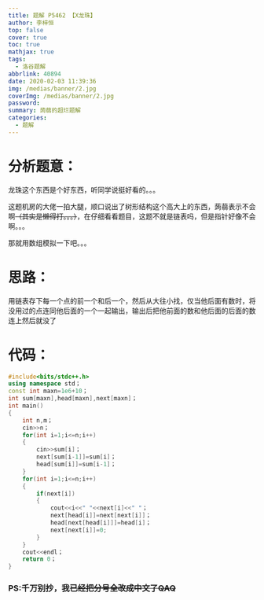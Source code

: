 ```yaml
---
title: 题解 P5462 【X龙珠】
author: 李梓恒
top: false
cover: true
toc: true
mathjax: true
tags: 
  - 洛谷题解
abbrlink: 40894
date: 2020-02-03 11:39:36
img: /medias/banner/2.jpg
coverImg: /medias/banner/2.jpg
password:
summary: 蒟蒻的超烂题解
categories: 
  - 题解
---
```

# 分析题意：

龙珠这个东西是个好东西，听同学说挺好看的。。。

这题机房的大佬一拍大腿，顺口说出了树形结构这个高大上的东西，蒟蒻表示不会啊~~（其实是懒得打。。。）~~，在仔细看看题目，这题不就是链表吗，但是指针好像不会啊。。。

那就用数组模拟一下吧。。。

# 思路：

用链表存下每一个点的前一个和后一个，然后从大往小找，仅当他后面有数时，将没用过的点连同他后面的一个一起输出，输出后把他前面的数和他后面的后面的数连上然后就没了

# 代码：
```cpp
#include<bits/stdc++.h>
using namespace std；
const int maxn=1e6+10；
int sum[maxn],head[maxn],next[maxn]；
int main()
{
    int n,m；
    cin>>n；
    for(int i=1;i<=n;i++)
    {
        cin>>sum[i]；
        next[sum[i-1]]=sum[i]；
        head[sum[i]]=sum[i-1]；
    }
    for(int i=1;i<=n;i++)
    {
        if(next[i])
        {
            cout<<i<<" "<<next[i]<<" "；
            next[head[i]]=next[next[i]]；
            head[next[head[i]]]=head[i]；
            next[next[i]]=0;    
        }
    }
    cout<<endl；
    return 0；
}
```
### PS:千万别抄，我~~已经把分号全改成中文了QAQ~~